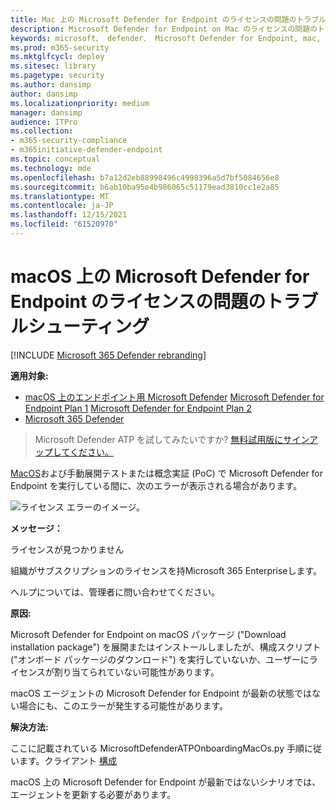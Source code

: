 ```yaml
---
title: Mac 上の Microsoft Defender for Endpoint のライセンスの問題のトラブルシューティング
description: Microsoft Defender for Endpoint on Mac のライセンスの問題のトラブルシューティングを行います。
keywords: microsoft、 defender、 Microsoft Defender for Endpoint, mac, performance
ms.prod: m365-security
ms.mktglfcycl: deploy
ms.sitesec: library
ms.pagetype: security
ms.author: dansimp
author: dansimp
ms.localizationpriority: medium
manager: dansimp
audience: ITPro
ms.collection:
- m365-security-compliance
- m365initiative-defender-endpoint
ms.topic: conceptual
ms.technology: mde
ms.openlocfilehash: b7a12d2eb88998496c4998396a5d7bf5084656e8
ms.sourcegitcommit: b6ab10ba95e4b986065c51179ead3810cc1e2a85
ms.translationtype: MT
ms.contentlocale: ja-JP
ms.lasthandoff: 12/15/2021
ms.locfileid: "61520970"
---
```

# <a name="troubleshoot-license-issues-for-microsoft-defender-for-endpoint-on-macos"></a>macOS 上の Microsoft Defender for Endpoint のライセンスの問題のトラブルシューティング

[!INCLUDE [Microsoft 365 Defender rebranding](../../includes/microsoft-defender.md)]


**適用対象:**

- [macOS 上のエンドポイント用 Microsoft Defender](microsoft-defender-endpoint-mac.md) 
[Microsoft Defender for Endpoint Plan 1](https://go.microsoft.com/fwlink/p/?linkid=2154037) 
[Microsoft Defender for Endpoint Plan 2](https://go.microsoft.com/fwlink/p/?linkid=2154037)
- [Microsoft 365 Defender](https://go.microsoft.com/fwlink/?linkid=2118804)

> Microsoft Defender ATP を試してみたいですか? [無料試用版にサインアップしてください。](https://signup.microsoft.com/create-account/signup?products=7f379fee-c4f9-4278-b0a1-e4c8c2fcdf7e&ru=https://aka.ms/MDEp2OpenTrial?ocid=docs-wdatp-exposedapis-abovefoldlink)

[MacOS](microsoft-defender-endpoint-mac.md)および手動展開テストまたは概念実証 (PoC) で Microsoft Defender for Endpoint を実行している間に、次のエラーが表示される場合があります。 [](mac-install-manually.md)

![ライセンス エラーのイメージ。](images/no-license-found.png)

**メッセージ：** 

ライセンスが見つかりません

組織がサブスクリプションのライセンスを持Microsoft 365 Enterpriseします。

ヘルプについては、管理者に問い合わせてください。

**原因:** 

Microsoft Defender for Endpoint on macOS パッケージ ("Download installation package") を展開またはインストールしましたが、構成スクリプト ("オンボード パッケージのダウンロード") を実行していないか、ユーザーにライセンスが割り当てられていない可能性があります。

macOS エージェントの Microsoft Defender for Endpoint が最新の状態ではない場合にも、このエラーが発生する可能性があります。 


**解決方法:**

ここに記載されている MicrosoftDefenderATPOnboardingMacOs.py 手順に従います。クライアント [構成](mac-install-manually.md#client-configuration)

macOS 上の Microsoft Defender for Endpoint が最新ではないシナリオでは、エージェントを更新する必要があります。 
